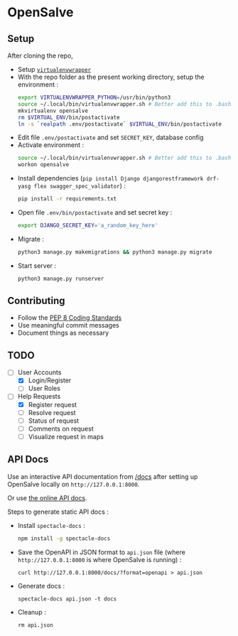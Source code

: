 # OpenSalve

## Setup

After cloning the repo,

* Setup [`virtualenvwrapper`](https://virtualenvwrapper.readthedocs.io/en/latest/)
* With the repo folder as the present working directory, setup the environment :
  ```bash
  export VIRTUALENVWRAPPER_PYTHON=/usr/bin/python3
  source ~/.local/bin/virtualenvwrapper.sh # Better add this to .bashrc
  mkvirtualenv opensalve
  rm $VIRTUAL_ENV/bin/postactivate
  ln -s `realpath .env/postactivate` $VIRTUAL_ENV/bin/postactivate
  ```
* Edit file `.env/postactivate` and set `SECRET_KEY`, database config
* Activate environment :
  ```bash
  source ~/.local/bin/virtualenvwrapper.sh # Better add this to .bashrc
  workon opensalve
  ```
* Install dependencies (`pip install Django djangorestframework drf-yasg flex swagger_spec_validator`) :
  ```bash
  pip install -r requirements.txt
  ```
* Open file `.env/bin/postactivate` and set secret key :
  ```bash
  export DJANGO_SECRET_KEY='a_random_key_here'
  ```
* Migrate :
  ```bash
  python3 manage.py makemigrations && python3 manage.py migrate
  ```
* Start server :
  ```bash
  python3 manage.py runserver
  ```

## Contributing

* Follow the [PEP 8 Coding Standards](https://www.python.org/dev/peps/pep-0008/)
* Use meaningful commit messages
* Document things as necessary

## TODO

- [ ] User Accounts
    - [x] Login/Register
    - [ ] User Roles
- [ ] Help Requests
    - [x] Register request
    - [ ] Resolve request
    - [ ] Status of request
    - [ ] Comments on request
    - [ ] Visualize request in maps

## API Docs

Use an interactive API documentation from [/docs](http://127.0.0.1:8000/docs) after setting up OpenSalve locally on `http://127.0.0.1:8000`.

Or use [the online API docs](https://lab.subinsb.com/OpenSalve/).

Steps to generate static API docs :

* Install `spectacle-docs` :
  ```bash
  npm install -g spectacle-docs
  ```
* Save the OpenAPI in JSON format to `api.json` file (where `http://127.0.0.1:8000` is where OpenSalve is running) :
  ```
  curl http://127.0.0.1:8000/docs/?format=openapi > api.json
  ```
* Generate docs :
  ```
  spectacle-docs api.json -t docs
  ```
* Cleanup :
  ```
  rm api.json
  ```
